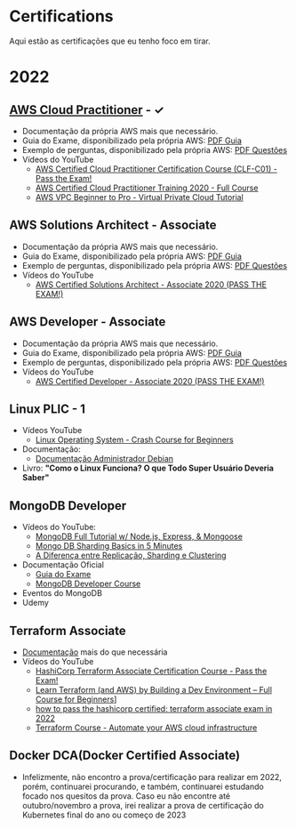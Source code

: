 # Certifications
Aqui estão as certificações que eu tenho foco em tirar.

# 2022
## [AWS Cloud Practitioner](https://www.credly.com/badges/c07da8a2-44ea-4b79-aec1-f5dba3bdcd51/public_url) - ✓
- Documentação da própria AWS mais que necessário.
- Guia do Exame, disponibilizado pela própria AWS: [PDF Guia](https://d1.awsstatic.com/pt_BR/training-and-certification/docs-cloud-practitioner/AWS-Certified-Cloud-Practitioner_Exam-Guide.pdf)
- Exemplo de perguntas, disponibilizado pela própria AWS: [PDF Questões](https://d1.awsstatic.com/pt_BR/training-and-certification/docs-cloud-practitioner/AWS-Certified-Cloud-Practitioner_Sample-Questions.pdf)
- Vídeos do YouTube
    - [AWS Certified Cloud Practitioner Certification Course (CLF-C01) - Pass the Exam!](https://www.youtube.com/watch?v=SOTamWNgDKc)
    - [AWS Certified Cloud Practitioner Training 2020 - Full Course](https://www.youtube.com/watch?v=3hLmDS179YE)
    - [AWS VPC Beginner to Pro - Virtual Private Cloud Tutorial](https://www.youtube.com/watch?v=g2JOHLHh4rI)

## AWS Solutions Architect - Associate
- Documentação da própria AWS mais que necessário.
- Guia do Exame, disponibilizado pela própria AWS: [PDF Guia](https://d1.awsstatic.com/pt_BR/training-and-certification/docs-sa-assoc/AWS-Certified-Solutions-Architect-Associate_Exam-Guide.pdf)
- Exemplo de perguntas, disponibilizado pela própria AWS: [PDF Questões](https://d1.awsstatic.com/training-and-certification/docs-sa-assoc/AWS-Certified-Solutions-Architect-Associate_Sample-Questions.pdf)
- Vídeos do YouTube
    - [AWS Certified Solutions Architect - Associate 2020 (PASS THE EXAM!)](https://www.youtube.com/watch?v=Ia-UEYYR44s)

## AWS Developer - Associate
- Documentação da própria AWS mais que necessário.
- Guia do Exame, disponibilizado pela própria AWS: [PDF Guia](https://d1.awsstatic.com/pt_BR/training-and-certification/docs-dev-associate/AWS-Certified-Developer-Associate_Exam-Guide.pdf)
- Exemplo de perguntas, disponibilizado pela própria AWS: [PDF Questões](https://d1.awsstatic.com/training-and-certification/docs-dev-associate/AWS-Certified-Developer-Associate_Sample-Questions.pdf)
- Vídeos do YouTube
    - [AWS Certified Developer - Associate 2020 (PASS THE EXAM!)](https://www.youtube.com/watch?v=RrKRN9zRBWs)

## Linux PLIC - 1
- Vídeos YouTube
    - [Linux Operating System - Crash Course for Beginners](https://www.youtube.com/watch?v=ROjZy1WbCIA)
- Documentação:
    - [Documentação Administrador Debian](https://www.debian.org/doc/manuals/debian-handbook/)
- Livro: <strong>"Como o Linux Funciona? O que Todo Super Usuário Deveria Saber"</strong>

## MongoDB Developer
- Vídeos do YouTube:
    - [MongoDB Full Tutorial w/ Node.js, Express, & Mongoose](https://www.youtube.com/watch?v=4yqu8YF29cU)
    - [Mongo DB Sharding Basics in 5 Minutes](https://www.youtube.com/watch?v=ooF021_Kbck)
    - [A Diferença entre Replicação, Sharding e Clustering](https://www.youtube.com/watch?v=wgNVF9dCONE)
- Documentação Oficial
    - [Guia do Exame](https://university.mongodb.com/exam/guide)
    - [MongoDB Developer Course](https://university.mongodb.com/learning_paths/developer)
- Eventos do MongoDB
- Udemy

## Terraform Associate
- [Documentação](https://learn.hashicorp.com/collections/terraform/aws-get-started) mais do que necessária
- Vídeos do YouTube
    - [HashiCorp Terraform Associate Certification Course - Pass the Exam!](https://www.youtube.com/watch?v=V4waklkBC38)
    - [Learn Terraform (and AWS) by Building a Dev Environment – Full Course for Beginners](https://www.youtube.com/watch?v=iRaai1IBlB0)]
    - [how to pass the hashicorp certified: terraform associate exam in 2022](https://www.youtube.com/watch?v=R6tVMpNtvQo)
    - [Terraform Course - Automate your AWS cloud infrastructure](https://www.youtube.com/watch?v=SLB_c_ayRMo)

## Docker DCA(Docker Certified Associate)
- Infelizmente, não encontro a prova/certificação para realizar em 2022, porém, continuarei procurando, e também, continuarei estudando focado nos quesitos da prova. Caso eu não encontre até outubro/novembro a prova, irei realizar a prova de certificação do Kubernetes final do ano ou começo de 2023
